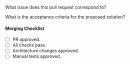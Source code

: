 What issue does this pull request correspond to?
	
What is the acceptance criteria for the proposed solution?

#### Merging Checklist
- [ ] PR approved.
- [ ] All checks pass.
- [ ] Architecture changes approved.
- [ ] Manual tests approved.
